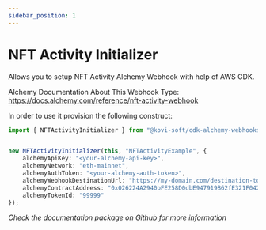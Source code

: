 ```yaml
---
sidebar_position: 1
---
```


# NFT Activity Initializer

Allows you to setup NFT Activity Alchemy Webhook with help of AWS CDK.

Alchemy Documentation About This Webhook Type: https://docs.alchemy.com/reference/nft-activity-webhook

In order to use it provision the following construct:

```typescript
import { NFTActivityInitializer } from "@kovi-soft/cdk-alchemy-webhooks";


new NFTActivityInitializer(this, "NFTActivityExample", {
    alchemyApiKey: "<your-alchemy-api-key>",
    alchemyNetwork: "eth-mainnet", 
    alchemyAuthToken: "<your-alchemy-auth-token>",
    alchemyWebhookDestinationUrl: "https://my-domain.com/destination-to-my-server",
    alchemyContractAddress: "0x026224A2940bFE258D0dbE947919B62fE321F042", 
    alchemyTokenId: "99999"
});
```

*Check the documentation package on Github for more information*
